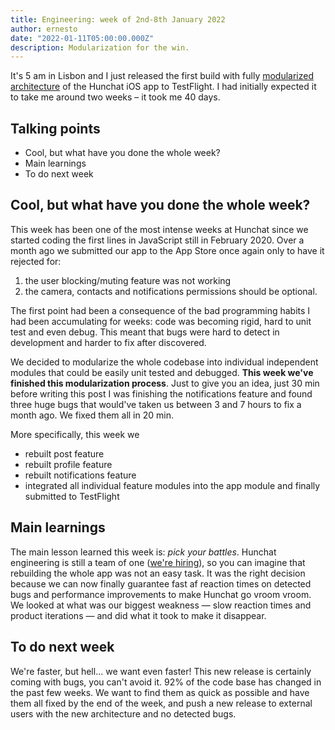 ```yaml
---
title: Engineering: week of 2nd-8th January 2022
author: ernesto
date: "2022-01-11T05:00:00.000Z"
description: Modularization for the win.
---
```


It's 5 am in Lisbon and I just released the first build with fully [modularized architecture](https://www.pointfree.co/collections/composable-architecture/modularity) of the Hunchat iOS app to TestFlight. I had initially expected it to take me around two weeks – it took me 40 days.

## Talking points

- Cool, but what have you done the whole week?
- Main learnings
- To do next week

## Cool, but what have you done the whole week?

This week has been one of the most intense weeks at Hunchat since we started coding the first lines in JavaScript still in February 2020. Over a month ago we submitted our app to the App Store once again only to have it rejected for:

1. the user blocking/muting feature was not working
2. the camera, contacts and notifications permissions should be optional.

The first point had been a consequence of the bad programming habits I had been accumulating for weeks: code was becoming rigid, hard to unit test and even debug. This meant that bugs were hard to detect in development and harder to fix after discovered.

We decided to modularize the whole codebase into individual independent modules that could be easily unit tested and debugged. **This week we've finished this modularization process**. Just to give you an idea, just 30 min before writing this post I was finishing the notifications feature and found three huge bugs that would've taken us between 3 and 7 hours to fix a month ago. We fixed them all in 20 min.

More specifically, this week we

- rebuilt post feature
- rebuilt profile feature
- rebuilt notifications feature
- integrated all individual feature modules into the app module and finally submitted to TestFlight

## Main learnings

The main lesson learned this week is: _pick your battles_. Hunchat engineering is still a team of one ([we're hiring](https://hunchat-hiring.notion.site/hunchat-hiring/Jobs-Hunchat-0bb61115af344fbea132332546807f79)), so you can imagine that rebuilding the whole app was not an easy task. It was the right decision because we can now finally guarantee fast af reaction times on detected bugs and performance improvements to make Hunchat go vroom vroom. We looked at what was our biggest weakness — slow reaction times and product iterations — and did what it took to make it disappear.

## To do next week

We're faster, but hell... we want even faster! This new release is certainly coming with bugs, you can't avoid it. 92% of the code base has changed in the past few weeks. We want to find them as quick as possible and have them all fixed by the end of the week, and push a new release to external users with the new architecture and no detected bugs.
